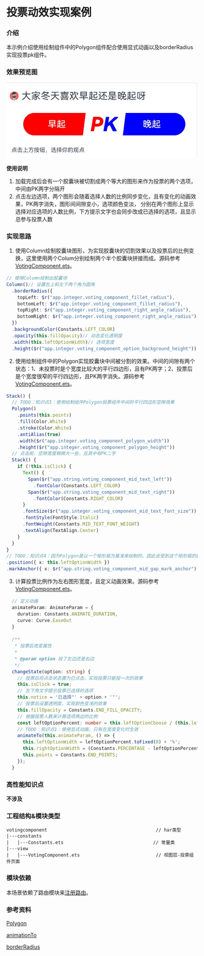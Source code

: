 # 投票动效实现案例

### 介绍

本示例介绍使用绘制组件中的Polygon组件配合使用显式动画以及borderRadius实现投票pk组件。

### 效果预览图

![](../../product/entry/src/main/resources/base/media/voting_component.gif)

**使用说明**
1. 加载完成后会有一个胶囊块被切割成两个等大的图形来作为投票的两个选项，中间由PK两字分隔开
2. 点击左边选项，两个图形会随着选择人数的比例同步变化，且有变化的动画效果，PK两字消失，图形间间隙变小，选项颜色变淡，
分别在两个图形上显示选择对应选项的人数比例，下方提示文字也会同步改成已选择的选项，且显示总参与投票人数

### 实现思路
1. 使用Column绘制胶囊块图形，为实现胶囊块的切割效果以及投票后的比例变换，这里使用两个Colum分别绘制两个半个胶囊块拼接而成。源码参考[VotingComponent.ets](src/main/ets/view/VotingComponent.ets)。

```typescript
// 使用Column绘制出胶囊块
Column()// 设置左上和左下两个角为圆角
  .borderRadius({
    topLeft: $r("app.integer.voting_component_fillet_radius"),
    bottomLeft: $r("app.integer.voting_component_fillet_radius"),
    topRight: $r("app.integer.voting_component_right_angle_radius"),
    bottomRight: $r("app.integer.voting_component_right_angle_radius")
  })
  .backgroundColor(Constants.LEFT_COLOR)
  .opacity(this.fillOpacity)// 动态变化透明度
  .width(this.leftOptionWidth)// 选项宽度
  .height($r("app.integer.voting_component_option_background_height"))
```

2. 使用绘制组件中的Polygon实现胶囊块中间被分割的效果。中间的间隙有两个状态：1、未投票时是个宽度比较大的平行四边形，且有PK两字；2、投票后是个宽度很窄的平行四边形，且PK两字消失。源码参考[VotingComponent.ets](src/main/ets/view/VotingComponent.ets)。

```typescript
Stack() {
  // TODO：知识点3：使用绘制组件Polygon投票组件中间的平行四边形空隙效果
  Polygon()
    .points(this.points)
    .fill(Color.White)
    .stroke(Color.White)
    .antiAlias(true)
    .width($r("app.integer.voting_component_polygon_width"))
    .height($r("app.integer.voting_component_polygon_height"))
  // 点击前，空隙宽度稍微大一些，且其中有PK二字
  Stack() {
    if (!this.isClick) {
      Text() {
        Span($r("app.string.voting_component_mid_text_left"))
          .fontColor(Constants.LEFT_COLOR)
        Span($r("app.string.voting_component_mid_text_right"))
          .fontColor(Constants.RIGHT_COLOR)
      }
      .fontSize($r("app.integer.voting_component_mid_text_font_size"))
      .fontStyle(FontStyle.Italic)
      .fontWeight(Constants.MID_TEXT_FONT_WEIGHT)
      .textAlign(TextAlign.Center)
    }
  }
}
// TODO：知识点4：因为Polygon是以一个矩形框为基准来绘制的，因此会受到这个矩形框的影响，使用position以及markAnchor来偏移，以抵消前述影响
.position({ x: this.leftOptionWidth })
.markAnchor({ x: $r("app.string.voting_component_mid_gap_mark_anchor") })
```

3. 计算投票比例作为左右图形宽度，且定义动画效果。源码参考[VotingComponent.ets](src/main/ets/view/VotingComponent.ets)。

```typescript
  // 定义动画
  animateParam: AnimateParam = {
    duration: Constants.ANIMATE_DURATION,
    curve: Curve.EaseOut
  }

  /**
   * 投票后改变属性
   *
   * @param option 投了左边还是右边
   */
  changeState(option: string) {
    // 投票后将点击状态置为已点击，实现投票只能投一次的效果
    this.isClick = true;
    // 左下角文字提示投票已选择的选项
    this.notice = '已选择"' + option + '"';
    // 投票后设置透明度，实现颜色变浅的效果
    this.fillOpacity = Constants.END_FILL_OPACITY;
    // 根据投票人数来计算选项两边的比例
    const leftOptionPercent: number = this.leftOptionChoose / (this.leftOptionChoose + this.rightOptionChoose) * Constants.PERCENTAGE;
    // TODO：知识点1：使用显式动画，只有在宽度变化时生效
    animateTo(this.animateParam, () => {
      this.leftOptionWidth = leftOptionPercent.toFixed(0) + '%';
      this.rightOptionWidth = (Constants.PERCENTAGE - leftOptionPercent).toFixed(0) + '%';
      this.points = Constants.END_POINTS;
    });
  }
```
### 高性能知识点

**不涉及**

### 工程结构&模块类型

   ```
   votingcomponent                                        // har类型
   |---constants
   |   |---Constants.ets                                 // 常量类
   |---view
   |   |---VotingComponent.ets                            // 视图层-投票组件页面 
   ```

### 模块依赖

本场景依赖了路由模块来[注册路由](../routermodule/src/main/ets/router/DynamicsRouter.ets)。

### 参考资料

[Polygon](https://developer.huawei.com/consumer/cn/doc/harmonyos-references/ts-drawing-components-polygon-0000001774280982)

[animationTo](https://developer.huawei.com/consumer/cn/doc/harmonyos-references/ts-explicit-animation-0000001774121350)

[borderRadius](https://developer.huawei.com/consumer/cn/doc/harmonyos-references/ts-universal-attributes-border-0000001774280846#ZH-CN_TOPIC_0000001774280846__borderradius)
